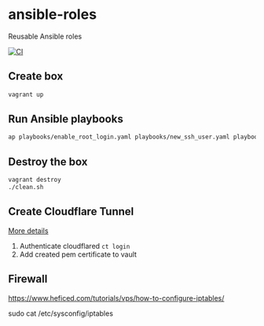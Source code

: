 # ansible-roles
Reusable Ansible roles

[![CI](https://github.com/mucsi96/ansible-roles/actions/workflows/build.yml/badge.svg)](https://github.com/mucsi96/ansible-roles/actions/workflows/build.yml)

## Create box

```bash
vagrant up
```

## Run Ansible playbooks

```bash
ap playbooks/enable_root_login.yaml playbooks/new_ssh_user.yaml playbooks/ssh_hardening.yaml playbooks/update_packages.yaml playbooks/install_kubernetes.yaml playbooks/deploy_kubernetes_demo.yaml playbooks/deploy_cloudflare_tunnel.yaml
```

## Destroy the box

```bash
vagrant destroy
./clean.sh
```

## Create Cloudflare Tunnel

[More details](https://developers.cloudflare.com/cloudflare-one/connections/connect-apps/install-and-setup/tunnel-guide/local/#set-up-a-tunnel-locally-cli-setup)

1. Authenticate cloudflared `ct login`
2. Add created pem certificate to vault

## Firewall

https://www.heficed.com/tutorials/vps/how-to-configure-iptables/

sudo cat /etc/sysconfig/iptables